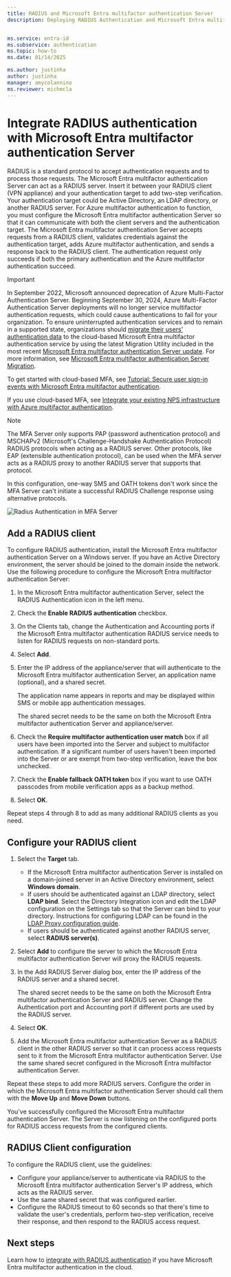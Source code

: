 ```yaml
---
title: RADIUS and Microsoft Entra multifactor authentication Server
description: Deploying RADIUS Authentication and Microsoft Entra multifactor authentication Server.


ms.service: entra-id
ms.subservice: authentication
ms.topic: how-to
ms.date: 01/14/2025

ms.author: justinha
author: justinha
manager: amycolannino
ms.reviewer: michmcla
---
```

# Integrate RADIUS authentication with Microsoft Entra multifactor authentication Server

RADIUS is a standard protocol to accept authentication requests and to process those requests. The Microsoft Entra multifactor authentication Server can act as a RADIUS server. Insert it between your RADIUS client (VPN appliance) and your authentication target to add two-step verification. Your authentication target could be Active Directory, an LDAP directory, or another RADIUS server. For Azure multifactor authentication to function, you must configure the Microsoft Entra multifactor authentication Server so that it can communicate with both the client servers and the authentication target. The Microsoft Entra multifactor authentication Server accepts requests from a RADIUS client, validates credentials against the authentication target, adds Azure multifactor authentication, and sends a response back to the RADIUS client. The authentication request only succeeds if both the primary authentication and the Azure multifactor authentication succeed.

> [!IMPORTANT]
> In September 2022, Microsoft announced deprecation of Azure Multi-Factor Authentication Server. Beginning September 30, 2024, Azure Multi-Factor Authentication Server deployments will no longer service multifactor authentication requests, which could cause authentications to fail for your organization. To ensure uninterrupted authentication services and to remain in a supported state, organizations should [migrate their users’ authentication data](how-to-migrate-mfa-server-to-mfa-user-authentication.md) to the cloud-based Microsoft Entra multifactor authentication service by using the latest Migration Utility included in the most recent [Microsoft Entra multifactor authentication Server update](https://www.microsoft.com/download/details.aspx?id=55849). For more information, see [Microsoft Entra multifactor authentication Server Migration](how-to-migrate-mfa-server-to-azure-mfa.md).
>
> To get started with cloud-based MFA, see [Tutorial: Secure user sign-in events with Microsoft Entra multifactor authentication](tutorial-enable-azure-mfa.md).
>
> If you use cloud-based MFA, see [Integrate your existing NPS infrastructure with Azure multifactor authentication](howto-mfa-nps-extension.md).

> [!NOTE]
> The MFA Server only supports PAP (password authentication protocol) and MSCHAPv2 (Microsoft's Challenge-Handshake Authentication Protocol) RADIUS protocols when acting as a RADIUS server.  Other protocols, like EAP (extensible authentication protocol), can be used when the MFA server acts as a RADIUS proxy to another RADIUS server that supports that protocol.
>
> In this configuration, one-way SMS and OATH tokens don't work since the MFA Server can't initiate a successful RADIUS Challenge response using alternative protocols.

![Radius Authentication in MFA Server](./media/howto-mfaserver-dir-radius/radius.png)

## Add a RADIUS client

To configure RADIUS authentication, install the Microsoft Entra multifactor authentication Server on a Windows server. If you have an Active Directory environment, the server should be joined to the domain inside the network. Use the following procedure to configure the Microsoft Entra multifactor authentication Server:

1. In the Microsoft Entra multifactor authentication Server, select the RADIUS Authentication icon in the left menu.
2. Check the **Enable RADIUS authentication** checkbox.
3. On the Clients tab, change the Authentication and Accounting ports if the Microsoft Entra multifactor authentication RADIUS service needs to listen for RADIUS requests on non-standard ports.
4. Select **Add**.
5. Enter the IP address of the appliance/server that will authenticate to the Microsoft Entra multifactor authentication Server, an application name (optional), and a shared secret.

   The application name appears in reports and may be displayed within SMS or mobile app authentication messages.

   The shared secret needs to be the same on both the Microsoft Entra multifactor authentication Server and appliance/server.

6. Check the **Require multifactor authentication user match** box if all users have been imported into the Server and subject to multifactor authentication. If a significant number of users haven't been imported into the Server or are exempt from two-step verification, leave the box unchecked.
7. Check the **Enable fallback OATH token** box if you want to use OATH passcodes from mobile verification apps as a backup method.
8. Select **OK**.

Repeat steps 4 through 8 to add as many additional RADIUS clients as you need.

## Configure your RADIUS client

1. Select the **Target** tab.
   * If the Microsoft Entra multifactor authentication Server is installed on a domain-joined server in an Active Directory environment, select **Windows domain**.
   * If users should be authenticated against an LDAP directory, select **LDAP bind**.
      Select the Directory Integration icon and edit the LDAP configuration on the Settings tab so that the Server can bind to your directory. Instructions for configuring LDAP can be found in the [LDAP Proxy configuration guide](howto-mfaserver-dir-ldap.md).
   * If users should be authenticated against another RADIUS server, select **RADIUS server(s)**.
1. Select **Add** to configure the server to which the Microsoft Entra multifactor authentication Server will proxy the RADIUS requests.
1. In the Add RADIUS Server dialog box, enter the IP address of the RADIUS server and a shared secret.

   The shared secret needs to be the same on both the Microsoft Entra multifactor authentication Server and RADIUS server. Change the Authentication port and Accounting port if different ports are used by the RADIUS server.

1. Select **OK**.
1. Add the Microsoft Entra multifactor authentication Server as a RADIUS client in the other RADIUS server so that it can process access requests sent to it from the Microsoft Entra multifactor authentication Server. Use the same shared secret configured in the Microsoft Entra multifactor authentication Server.

Repeat these steps to add more RADIUS servers. Configure the order in which the Microsoft Entra multifactor authentication Server should call them with the **Move Up** and **Move Down** buttons.

You've successfully configured the Microsoft Entra multifactor authentication Server. The Server is now listening on the configured ports for RADIUS access requests from the configured clients.

## RADIUS Client configuration

To configure the RADIUS client, use the guidelines:

* Configure your appliance/server to authenticate via RADIUS to the Microsoft Entra multifactor authentication Server's IP address, which acts as the RADIUS server.
* Use the same shared secret that was configured earlier.
* Configure the RADIUS timeout to 60 seconds so that there's time to validate the user's credentials, perform two-step verification, receive their response, and then respond to the RADIUS access request.

## Next steps

Learn how to [integrate with RADIUS authentication](howto-mfa-nps-extension.md) if you have Microsoft Entra multifactor authentication in the cloud. 
